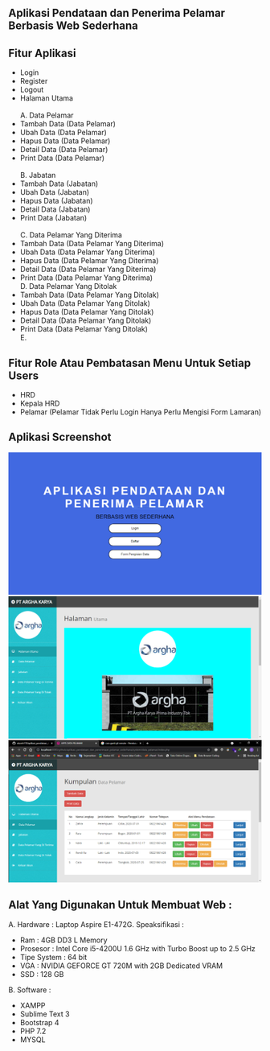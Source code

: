 ## Aplikasi Pendataan dan Penerima Pelamar Berbasis Web Sederhana

## Fitur Aplikasi

- Login<br>
- Register<br>
- Logout<br>
- Halaman Utama<br><br>
  A. Data Pelamar<br>
- Tambah Data (Data Pelamar)<br>
- Ubah Data (Data Pelamar)<br>
- Hapus Data (Data Pelamar)<br>
- Detail Data (Data Pelamar)<br>
- Print Data (Data Pelamar)<br><br>
  B. Jabatan<br>
- Tambah Data (Jabatan)<br>
- Ubah Data (Jabatan)<br>
- Hapus Data (Jabatan)<br>
- Detail Data (Jabatan)<br>
- Print Data (Jabatan)<br><br>
  C. Data Pelamar Yang Diterima<br>
- Tambah Data (Data Pelamar Yang Diterima)<br>
- Ubah Data (Data Pelamar Yang Diterima)<br>
- Hapus Data (Data Pelamar Yang Diterima)<br>
- Detail Data (Data Pelamar Yang Diterima)<br>
- Print Data (Data Pelamar Yang Diterima)<br>
  D. Data Pelamar Yang Ditolak<br>
- Tambah Data (Data Pelamar Yang Ditolak)<br>
- Ubah Data (Data Pelamar Yang Ditolak)<br>
- Hapus Data (Data Pelamar Yang Ditolak)<br>
- Detail Data (Data Pelamar Yang Ditolak)<br>
- Print Data (Data Pelamar Yang Ditolak)<br>
  E.

## Fitur Role Atau Pembatasan Menu Untuk Setiap Users

- HRD
- Kepala HRD
- Pelamar (Pelamar Tidak Perlu Login Hanya Perlu Mengisi Form Lamaran)

## Aplikasi Screenshot

<img src="assets_readme/Halaman_Utama.PNG" alt="Contoh_Gambar">
<img src="assets_readme/Halaman_Utama_Setelah_Login.PNG" alt="Contoh_Gambar">
<img src="assets_readme/Penerimaan_dan_Pendataan.PNG" alt="Contoh_Gambar">

## Alat Yang Digunakan Untuk Membuat Web :

A. Hardware :
Laptop Aspire E1-472G. Speaksifikasi :

- Ram : 4GB DD3 L Memory
- Prosesor : Intel Core i5-4200U 1.6 GHz with Turbo Boost up to 2.5 GHz
- Tipe System : 64 bit
- VGA : NVIDIA GEFORCE GT 720M with 2GB Dedicated VRAM
- SSD : 128 GB

B. Software :

- XAMPP
- Sublime Text 3
- Bootstrap 4
- PHP 7.2
- MYSQL
